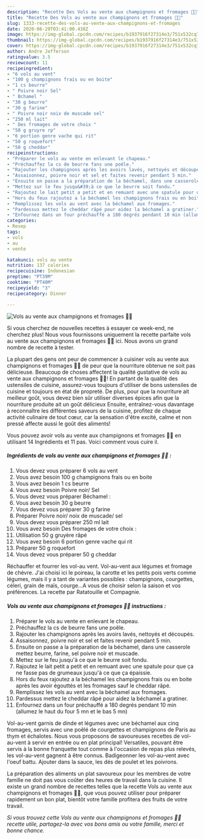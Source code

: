 ```yaml
---
description: "Recette Des Vols au vente aux champignons et fromages 🍄🧀"
title: "Recette Des Vols au vente aux champignons et fromages 🍄🧀"
slug: 1333-recette-des-vols-au-vente-aux-champignons-et-fromages
date: 2020-06-20T03:41:00.438Z
image: https://img-global.cpcdn.com/recipes/b1937916f27314e3/751x532cq70/vols-au-vente-aux-champignons-et-fromages-🍄🧀-photo-principale-de-la-recette.jpg
thumbnail: https://img-global.cpcdn.com/recipes/b1937916f27314e3/751x532cq70/vols-au-vente-aux-champignons-et-fromages-🍄🧀-photo-principale-de-la-recette.jpg
cover: https://img-global.cpcdn.com/recipes/b1937916f27314e3/751x532cq70/vols-au-vente-aux-champignons-et-fromages-🍄🧀-photo-principale-de-la-recette.jpg
author: Andre Jefferson
ratingvalue: 3.5
reviewcount: 11
recipeingredient:
- "6 vols au vent"
- "100 g champignons frais ou en boite"
- "1 cs beurre"
- " Poivre noir Sel"
- " Bchamel "
- "30 g beurre"
- "30 g farine"
- " Poivre noir noix de muscade sel"
- "250 ml lait"
- " Des fromages de votre choix "
- "50 g gruyre rp"
- "6 portion genre vache qui rit"
- "50 g roquefort"
- "50 g cheddar"
recipeinstructions:
- "Préparer le vols au vente en enlevant le chapeau."
- "Préchauffez la cs de beurre fans une poêle."
- "Rajouter les champignons après les avoirs lavés, nettoyés et découpés."
- "Assaisonnez, poivre noir et sel et faites revenir pendant 5 min."
- "Ensuite on passe a la préparation de la béchamel, dans une casserole mettez beurre, farine, sel poivre noir et muscade."
- "Mettez sur le feu jusqu&#39;à ce que le beurre soit fondu."
- "Rajoutez le lait petit a petit et en remuant avec une spatule pour que ça ne fasse pas de grumeaux jusqu&#39;à ce que ça épaissie."
- "Hors du feux rajoutez a la béchamel les champignons frais ou en boite après les avoir égouttés et les fromages sauf le cheddar râpé."
- "Remplissez les vols au vent avec la béchamel aux fromages."
- "Pardessus mettez le cheddar râpé pour aidez la béchamel a gratiner."
- "Enfournez dans un four préchauffé a 180 degrés pendant 10 min (allumez le haut du four 5 mn et le bas 5 mn)"
categories:
- Resep
tags:
- vols
- au
- vente

katakunci: vols au vente 
nutrition: 137 calories
recipecuisine: Indonesian
preptime: "PT39M"
cooktime: "PT40M"
recipeyield: "3"
recipecategory: Dinner

---
```



![Vols au vente aux champignons et fromages 🍄🧀](https://img-global.cpcdn.com/recipes/b1937916f27314e3/751x532cq70/vols-au-vente-aux-champignons-et-fromages-🍄🧀-photo-principale-de-la-recette.jpg)

Si vous cherchez de nouvelles recettes à essayer ce week-end, ne cherchez plus! Nous vous fournissons uniquement la recette parfaite vols au vente aux champignons et fromages 🍄🧀 ici. Nous avons un grand nombre de recette à tester.

La plupart des gens ont peur de commencer à cuisiner vols au vente aux champignons et fromages 🍄🧀 de peur que la nourriture obtenue ne soit pas délicieuse. Beaucoup de choses affectent la qualité gustative de vols au vente aux champignons et fromages 🍄🧀! En partant de la qualité des ustensiles de cuisine, assurez-vous toujours d'utiliser de bons ustensiles de cuisine et toujours en état de propreté. De plus, pour que la nourriture ait meilleur goût, vous devez bien sûr utiliser diverses épices afin que la nourriture produite ait un goût délicieux Ensuite, entraînez-vous davantage à reconnaître les différentes saveurs de la cuisine, profitez de chaque activité culinaire de tout cœur, car la sensation d'être excité, calme et non pressé affecte aussi le goût des aliments!

<!--inarticleads1-->

Vous pouvez avoir vols au vente aux champignons et fromages 🍄🧀 en utilisant 14 Ingrédients et 11 pas. Voici comment vous cuire il.

##### Ingrédients de vols au vente aux champignons et fromages 🍄🧀 :

1. Vous devez vous préparer 6 vols au vent
1. Vous avez besoin 100 g champignons frais ou en boite
1. Vous avez besoin 1 cs beurre
1. Vous avez besoin  Poivre noir/ Sel
1. Vous devez vous préparer  Béchamel :
1. Vous avez besoin 30 g beurre
1. Vous devez vous préparer 30 g farine
1. Préparer  Poivre noir/ noix de muscade/ sel
1. Vous devez vous préparer 250 ml lait
1. Vous avez besoin  Des fromages de votre choix :
1. Utilisation 50 g gruyère râpé
1. Vous avez besoin 6 portion genre vache qui rit
1. Préparer 50 g roquefort
1. Vous devez vous préparer 50 g cheddar


Réchauffer et fourrer les vol-au vent. Vol-au-vent aux légumes et fromage de chèvre. J&#39;ai choisi ici le poireau, la carotte et les petits pois verts comme légumes, mais il y a tant de variantes possibles : champignons, courgettes, céleri, grain de maïs, courge…A vous de choisir selon la saison et vos préférences. La recette par Ratatouille et Compagnie. 

<!--inarticleads2-->

##### Vols au vente aux champignons et fromages 🍄🧀 instructions :

1. Préparer le vols au vente en enlevant le chapeau.
1. Préchauffez la cs de beurre fans une poêle.
1. Rajouter les champignons après les avoirs lavés, nettoyés et découpés.
1. Assaisonnez, poivre noir et sel et faites revenir pendant 5 min.
1. Ensuite on passe a la préparation de la béchamel, dans une casserole mettez beurre, farine, sel poivre noir et muscade.
1. Mettez sur le feu jusqu&#39;à ce que le beurre soit fondu.
1. Rajoutez le lait petit a petit et en remuant avec une spatule pour que ça ne fasse pas de grumeaux jusqu&#39;à ce que ça épaissie.
1. Hors du feux rajoutez a la béchamel les champignons frais ou en boite après les avoir égouttés et les fromages sauf le cheddar râpé.
1. Remplissez les vols au vent avec la béchamel aux fromages.
1. Pardessus mettez le cheddar râpé pour aidez la béchamel a gratiner.
1. Enfournez dans un four préchauffé a 180 degrés pendant 10 min (allumez le haut du four 5 mn et le bas 5 mn)


Vol-au-vent garnis de dinde et légumes avec une béchamel aux cinq fromages, servis avec une poêlé de courgettes et champignons de Paris au thym et échalotes. Nous vous proposons de savoureuses recettes de vol-au-vent à servir en entrée ou en plat principal! Versatiles, pouvant être servis à la bonne franquette tout comme à l&#39;occasion de repas plus relevés, les vol-au-vent gagnent à être connus. Badigeonner les vol-au-vent avec l&#39;oeuf battu. Ajouter dans la sauce, les dés de poulet et les poivrons. 

<!--inarticleads1-->

<p>
La préparation des aliments un plat savoureux pour les membres de votre famille ne doit pas vous coûter des heures de travail dans la cuisine. Il existe un grand nombre de recettes telles que la recette Vols au vente aux champignons et fromages 🍄🧀, que vous pouvez utiliser pour préparer rapidement un bon plat, bientôt votre famille profitera des fruits de votre travail.
</p>

<p>
<i>Si vous trouvez cette Vols au vente aux champignons et fromages 🍄🧀 recette utile, partagez-la avec vos bons amis ou votre famille, merci et bonne chance.</i>
</p>
